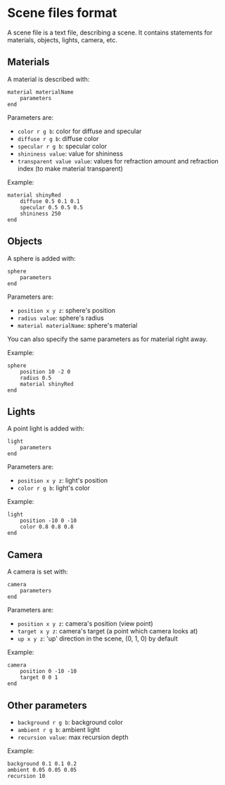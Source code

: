 # Scene files format

A scene file is a text file, describing a scene.
It contains statements for materials, objects, lights, camera, etc.

## Materials

A material is described with:

    material materialName
        parameters
    end

Parameters are:

- `color r g b`: color for diffuse and specular
- `diffuse r g b`: diffuse color
- `specular r g b`: specular color
- `shininess value`: value for shininess
- `transparent value value`: values for refraction amount and refraction index (to make material transparent)

Example:

    material shinyRed
        diffuse 0.5 0.1 0.1
        specular 0.5 0.5 0.5
        shininess 250
    end

## Objects

A sphere is added with:

    sphere
        parameters
    end

Parameters are:

- `position x y z`: sphere's position
- `radius value`: sphere's radius
- `material materialName`: sphere's material

You can also specify the same parameters as for material right away. 

Example:

    sphere
        position 10 -2 0
        radius 0.5
        material shinyRed
    end

## Lights

A point light is added with:

    light
        parameters
    end

Parameters are:

- `position x y z`: light's position
- `color r g b`: light's color

Example:

    light
        position -10 0 -10
        color 0.8 0.8 0.8
    end

## Camera

A camera is set with:

    camera
        parameters
    end

Parameters are:

- `position x y z`: camera's position (view point)
- `target x y z`: camera's target (a point which camera looks at)
- `up x y z`: 'up' direction in the scene, (0, 1, 0) by default

Example:

    camera
        position 0 -10 -10
        target 0 0 1
    end

## Other parameters

- `background r g b`: background color
- `ambient r g b`: ambient light
- `recursion value`: max recursion depth

Example:

    background 0.1 0.1 0.2
    ambient 0.05 0.05 0.05
    recursion 10
